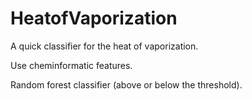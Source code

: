 # HeatofVaporization

A quick classifier for the heat of vaporization. 

Use cheminformatic features. 

Random forest classifier (above or below the threshold). 
